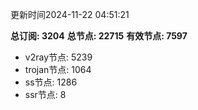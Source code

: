 更新时间2024-11-22 04:51:21

**总订阅: 3204**
**总节点: 22715**
**有效节点: 7597**
- v2ray节点: 5239
- trojan节点: 1064
- ss节点: 1286
- ssr节点: 8
